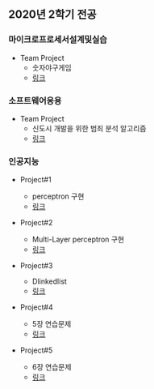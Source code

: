 ## 2020년 2학기 전공

### 마이크로프로세서설계및실습
* Team Project
  * 숫자야구게임
  * [링크](https://github.com/SSUHYUNKIM/2020_02/tree/main/Microprocessor%20Design%20and%20Experiment)

### 소프트웨어응용
* Team Project
  * 신도시 개발을 위한 범죄 분석 알고리즘
  * [링크](https://github.com/SSUHYUNKIM/2020_02/tree/main/Software%20Application)

### 인공지능
* Project#1
  * perceptron 구현
  * [링크](https://github.com/SSUHYUNKIM/2020_02/tree/main/Artificial%20Intelligence/project%231)

* Project#2
  * Multi-Layer perceptron 구현
  * [링크](https://github.com/SSUHYUNKIM/2020_02/tree/main/Artificial%20Intelligence/project%232)

* Project#3
  * Dlinkedlist
  * [링크](https://github.com/SSUHYUNKIM/2020_02/tree/main/Artificial%20Intelligence/project%233)

* Project#4
  * 5장 연습문제
  * [링크](https://github.com/SSUHYUNKIM/2020_02/tree/main/Artificial%20Intelligence/project%234)

* Project#5
  * 6장 연습문제
  * [링크](https://github.com/SSUHYUNKIM/2020_02/tree/main/Artificial%20Intelligence/project%235)



